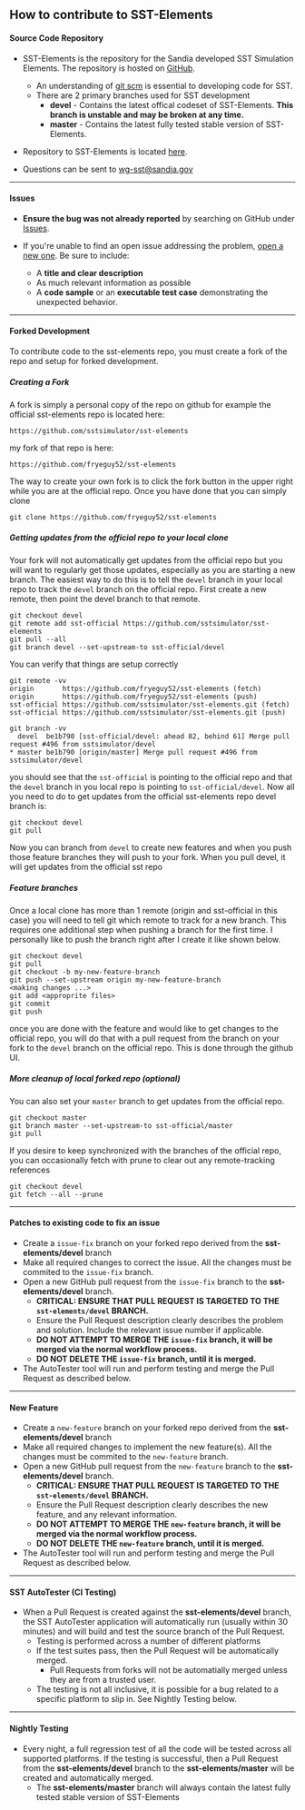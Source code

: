 ## How to contribute to SST-Elements

#### **Source Code Repository**

* SST-Elements is the repository for the Sandia developed SST Simulation Elements.  The repository is hosted on [GitHub](https://github.com).
   * An understanding of [git scm](https://git-scm.com/) is essential to developing code for SST.
   * There are 2 primary branches used for SST development
      * **devel** - Contains the latest offical codeset of SST-Elements.  **This branch is unstable and may be broken at any time.**
      * **master** - Contains the latest fully tested stable version of SST-Elements.

* Repository to SST-Elements is located [here](https://github.com/sstsimulator/sst-elements).
* Questions can be sent to wg-sst@sandia.gov

---

#### **Issues**

* **Ensure the bug was not already reported** by searching on GitHub under [Issues](https://github.com/sstsimulator/sst-elements/issues).

* If you're unable to find an open issue addressing the problem, [open a new one](https://github.com/sstsimulator/sst-elements/issues/new). Be sure to include: 
   * A **title and clear description** 
   * As much relevant information as possible
   * A **code sample** or an **executable test case** demonstrating the unexpected behavior.
   
---

#### **Forked Development**

To contribute code to the sst-elements repo, you must create a fork of the repo and setup for forked development.

##### Creating a Fork
A fork is simply a personal copy of the repo on github for example the official sst-elements repo is located here:

`https://github.com/sstsimulator/sst-elements`

my fork of that repo is here:

`https://github.com/fryeguy52/sst-elements`


The way to create your own fork is to click the fork button in the upper right while you are at the official repo. Once you have done that you can simply clone

```
git clone https://github.com/fryeguy52/sst-elements
```

##### Getting updates from the official repo to your local clone

Your fork will not automatically get updates from the official repo but you will want to regularly get those updates, especially as you are starting a new branch. The easiest way to do this is to tell the `devel` branch in your local repo to track the `devel` branch on the official repo. First create a new remote, then point the devel branch to that remote.

```
git checkout devel
git remote add sst-official https://github.com/sstsimulator/sst-elements
git pull --all
git branch devel --set-upstream-to sst-official/devel
```
You can verify that things are setup correctly

```
git remote -vv
origin       https://github.com/fryeguy52/sst-elements (fetch)
origin       https://github.com/fryeguy52/sst-elements (push)
sst-official https://github.com/sstsimulator/sst-elements.git (fetch)
sst-official https://github.com/sstsimulator/sst-elements.git (push)

git branch -vv
  devel  be1b790 [sst-official/devel: ahead 82, behind 61] Merge pull request #496 from sstsimulator/devel
* master be1b790 [origin/master] Merge pull request #496 from sstsimulator/devel
```
you should see that the `sst-official` is pointing to the official repo and that the `devel` branch in you local repo is pointing to `sst-official/devel`. Now all you need to do to get updates from the official sst-elements repo devel branch is:

```
git checkout devel
git pull
```

Now you can branch from `devel` to create new features and when you push those feature branches they will push to your fork. When you pull devel, it will get updates from the official sst repo

##### Feature branches
Once a local clone has more than 1 remote (origin and sst-official in this case) you will need to tell git which remote to track for a new branch.  This requires one additional step when pushing a branch for the first time.  I personally like to push the branch right after I create it like shown below.

```
git checkout devel
git pull
git checkout -b my-new-feature-branch
git push --set-upstream origin my-new-feature-branch
<making changes ...>
git add <approprite files>
git commit
git push
```

once you are done with the feature and would like to get changes to the official repo, you will do that with a pull request from the branch on your fork to the `devel` branch on the official repo. This is done through the github UI.

##### More cleanup of local forked repo (optional)
You can also set your `master` branch to get updates from the official repo.

```
git checkout master
git branch master --set-upstream-to sst-official/master
git pull
```

If you desire to keep synchronized with the branches of the official repo, you can occasionally fetch with prune to clear out any remote-tracking references

```
git checkout devel
git fetch --all --prune
```

---

#### **Patches to existing code to fix an issue**

* Create a `issue-fix` branch on your forked repo derived from the **sst-elements/devel** branch  
* Make all required changes to correct the issue. All the changes must be commited to the `issue-fix` branch.
* Open a new GitHub pull request from the `issue-fix` branch to the **sst-elements/devel** branch.
   * **CRITICAL: ENSURE THAT PULL REQUEST IS TARGETED TO THE `sst-elements/devel` BRANCH.**
   * Ensure the Pull Request description clearly describes the problem and solution. Include the relevant issue number if applicable.
   *  **DO NOT ATTEMPT TO MERGE THE `issue-fix` branch, it will be merged via the normal workflow process.**
   *  **DO NOT DELETE THE `issue-fix` branch, until it is merged.**
* The AutoTester tool will run and perform testing and merge the Pull Request as described below.

---

#### **New Feature**

* Create a `new-feature` branch on your forked repo derived from the **sst-elements/devel** branch  
* Make all required changes to implement the new feature(s). All the changes must be commited to the `new-feature` branch.
* Open a new GitHub pull request from the `new-feature` branch to the **sst-elements/devel** branch.
   * **CRITICAL: ENSURE THAT PULL REQUEST IS TARGETED TO THE `sst-elements/devel` BRANCH.**
   * Ensure the Pull Request description clearly describes the new feature, and any relevant information.
   *  **DO NOT ATTEMPT TO MERGE THE `new-feature` branch, it will be merged via the normal workflow process.**
   *  **DO NOT DELETE THE `new-feature` branch, until it is merged.**
* The AutoTester tool will run and perform testing and merge the Pull Request as described below.

---

#### **SST AutoTester (CI Testing)**

* When a Pull Request is created against the **sst-elements/devel** branch, the SST AutoTester application will automatically run (usually within 30 minutes) and will build and test the source branch of the Pull Request.  
   * Testing is performed across a number of different platforms
   * If the test suites pass, then the Pull Request will be automatically merged.  
      * Pull Requests from forks will not be automatially merged unless they are from a trusted user.
   * The testing is not all inclusive, it is possible for a bug related to a specific platform to slip in.  See Nightly Testing below.
   
---

#### **Nightly Testing**

* Every night, a full regression test of all the code will be tested across all supported platforms.  If the testing is successful, then a Pull Request from the **sst-elements/devel** branch to the **sst-elements/master** will be created and automatically merged.
   * The **sst-elements/master** branch will always contain the latest fully tested stable version of SST-Elements



